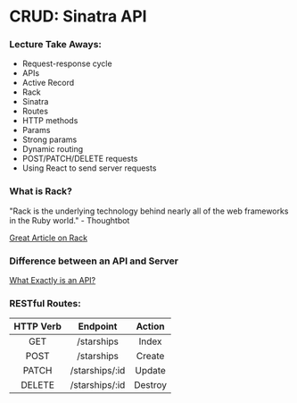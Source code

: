 # CRUD: Sinatra API 

### Lecture Take Aways:

- Request-response cycle
- APIs
- Active Record
- Rack
- Sinatra
- Routes
- HTTP methods
- Params
- Strong params
- Dynamic routing
- POST/PATCH/DELETE requests
- Using React to send server requests

### What is Rack?

"Rack is the underlying technology behind nearly all of the web frameworks in the Ruby world." - Thoughtbot

[Great Article on Rack](https://thoughtbot.com/upcase/videos/rack)


### Difference between an API and Server

[What Exactly is an API?](https://medium.com/@perrysetgo/what-exactly-is-an-api-69f36968a41f)

### RESTful Routes:

| HTTP Verb | Endpoint  | Action  |
| :---:   | :-: | :-: |
| GET | /starships | Index |
| POST | /starships | Create |
| PATCH | /starships/:id | Update |
| DELETE | /starships/:id | Destroy |